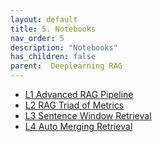 ```yaml
---
layout: default
title: 5. Notebooks
nav_order: 5
description: "Notebooks"
has_children: false
parent:  Deeplearning RAG
---
```


* [L1 Advanced RAG Pipeline](./notebooks/L1-Advanced_RAG_Pipeline.ipynb)
* [L2 RAG Triad of Metrics](./notebooks/L2-RAG_Triad_of_metrics.ipynb)
* [L3 Sentence Window Retrieval](./notebooks/L3-Sentence_window_retrieval%20(1).ipynb)
* [L4 Auto Merging Retrieval](./notebooks/L4-Auto-merging_Retrieval.ipynb)